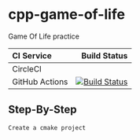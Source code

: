 # cpp-game-of-life
Game Of Life practice

| **CI Service** | Build Status |
|:---------------|-------------:|
|CircleCI | [![<cpp-game-of-life>](https://circleci.com/gh/jonathanabrahams/cpp-game-of-life.svg?style=svg)](https://github.com/jonathanabrahams/cpp-game-of-life)|
| GitHub Actions | [![Build Status](https://github.com/jonathanabrahams/cpp-game-of-life/actions/workflows/cmake.yml/badge.svg)](https://github.com/jonathanabrahams/cpp-game-of-life/actions/workflows/cmake.yml) |

## Step-By-Step
```
Create a cmake project

```